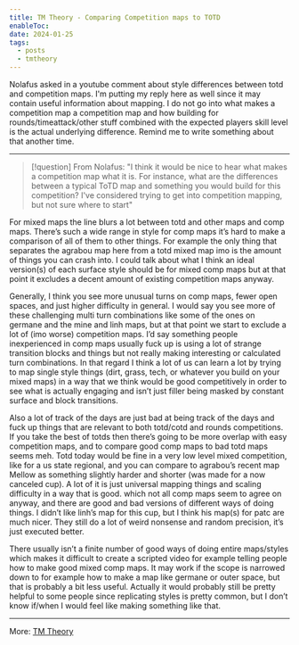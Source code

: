 ```yaml
---
title: TM Theory - Comparing Competition maps to TOTD
enableToc: 
date: 2024-01-25
tags:
  - posts
  - tmtheory
---
```

Nolafus asked in a youtube comment about style differences between totd and competition maps. I'm putting my reply here as well since it may contain useful information about mapping. I do not go into what makes a competition map a competition map and how building for rounds/timeattack/other stuff combined with the expected players skill level is the actual underlying difference. Remind me to write something about that another time.

---
> [!question] From Nolafus: 
> "I think it would be nice to hear what makes a competition map what it is. For instance, what are the differences between a typical ToTD map and something you would build for this competition? I've considered trying to get into competition mapping, but not sure where to start"

For mixed maps the line blurs a lot between totd and other maps and comp maps. There’s such a wide range in style for comp maps it’s hard to make a comparison of all of them to other things. For example the only thing that separates the agrabou map here from a totd mixed map imo is the amount of things you can crash into. I could talk about what I think an ideal version(s) of each surface style should be for mixed comp maps but at that point it excludes a decent amount of existing competition maps anyway.

Generally, I think you see more unusual turns on comp maps, fewer open spaces, and just higher difficulty in general. I would say you see more of these challenging multi turn combinations like some of the ones on germane and the mine and linh maps, but at that point we start to exclude a lot of (imo worse) competition maps. I’d say something people inexperienced in comp maps usually fuck up is using a lot of strange transition blocks and things but not really making interesting or calculated turn combinations. In that regard I think a lot of us can learn a lot by trying to map single style things (dirt, grass, tech, or whatever you build on your mixed maps) in a way that we think would be good competitively in order to see what is actually engaging and isn’t just filler being masked by constant surface and block transitions.

Also a lot of track of the days are just bad at being track of the days and fuck up things that are relevant to both totd/cotd and rounds competitions. If you take the best of totds then there’s going to be more overlap with easy competition maps, and to compare good comp maps to bad totd maps seems meh. Totd today would be fine in a very low level mixed competition, like for a us state regional, and you can compare to agrabou’s recent map Mellow as something slightly harder and shorter (was made for a now canceled cup). A lot of it is just universal mapping things and scaling difficulty in a way that is good. which not all comp maps seem to agree on anyway, and there are good and bad versions of different ways of doing things. I didn’t like linh’s map for this cup, but I think his map(s) for patc are much nicer. They still do a lot of weird nonsense and random precision, it’s just executed better.

There usually isn’t a finite number of good ways of doing entire maps/styles which makes it difficult to create a scripted video for example telling people how to make good mixed comp maps. It may work if the scope is narrowed down to for example how to make a map like germane or outer space, but that is probably a bit less useful. Actually it would probably still be pretty helpful to some people since replicating styles is pretty common, but I don’t know if/when I would feel like making something like that.

---
More: [TM Theory](./tags/tmtheory)
